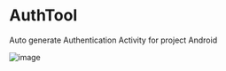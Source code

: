 # AuthTool
Auto generate Authentication Activity for project Android

![image](https://user-images.githubusercontent.com/23445876/27983348-7ec28fa8-63e4-11e7-8434-36630ed2da54.png)
